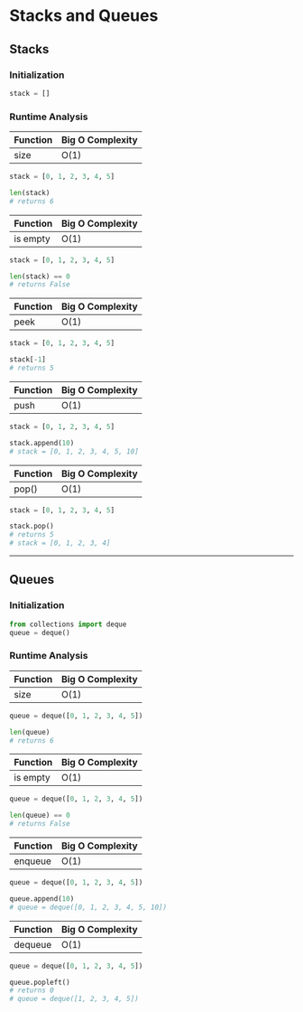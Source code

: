 # Stacks and Queues

## Stacks

### Initialization

```python
stack = []
```

### Runtime Analysis

| Function | Big O Complexity |
| --- | --- |
| size | O(1) |

```python
stack = [0, 1, 2, 3, 4, 5]

len(stack)
# returns 6
```

| Function | Big O Complexity |
| --- | --- |
| is empty | O(1) |

```python
stack = [0, 1, 2, 3, 4, 5]

len(stack) == 0
# returns False
```

| Function         | Big O Complexity |
| ---------------- | ---------------- |
| peek           | O(1)             | 

```python
stack = [0, 1, 2, 3, 4, 5]

stack[-1]
# returns 5
```

| Function         | Big O Complexity |
| ---------------- | ---------------- |
| push           | O(1)             | 

```python
stack = [0, 1, 2, 3, 4, 5]

stack.append(10)
# stack = [0, 1, 2, 3, 4, 5, 10]
```

| Function         | Big O Complexity |
| ---------------- | ---------------- |
| pop()            | O(1)             |

```python
stack = [0, 1, 2, 3, 4, 5]

stack.pop()
# returns 5
# stack = [0, 1, 2, 3, 4]
```

---

## Queues

### Initialization

```python
from collections import deque
queue = deque()
```

### Runtime Analysis

| Function | Big O Complexity |
| --- | --- |
| size | O(1) |

```python
queue = deque([0, 1, 2, 3, 4, 5])

len(queue)
# returns 6
```

| Function | Big O Complexity |
| --- | --- |
| is empty | O(1) |

```python
queue = deque([0, 1, 2, 3, 4, 5])

len(queue) == 0
# returns False
```

| Function         | Big O Complexity |
| ---------------- | ---------------- |
| enqueue           | O(1)             | 

```python
queue = deque([0, 1, 2, 3, 4, 5])

queue.append(10)
# queue = deque([0, 1, 2, 3, 4, 5, 10])
```

| Function         | Big O Complexity |
| ---------------- | ---------------- |
| dequeue            | O(1)             |

```python
queue = deque([0, 1, 2, 3, 4, 5])

queue.popleft()
# returns 0
# queue = deque([1, 2, 3, 4, 5])
```